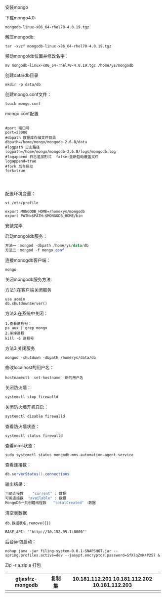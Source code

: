 安装mongo

下载mongo4.0:

```shell
mongodb-linux-x86_64-rhel70-4.0.19.tgz
```

解压mongodb:

```shell
tar -xvzf mongodb-linux-x86_64-rhel70-4.0.19.tgz
```

移动mongoldb位置并修改名字：

```shell
mv mongodb-linux-x86_64-rhel70-4.0.19.tgz /home/ys/mongodb
```

创建data/db目录

```shell
mkdir -p data/db
```

创建mongo.conf文件：

```shell
touch mongo.conf
```

mongo.conf配置

```shell
    
#port 端口号
port=23000
#dbpath 数据库存储文件目录
dbpath=/home/mongo/mongodb-2.6.8/data
#logpath 日志路径
logpath=/home/mongo/mongodb-2.6.8/logs/mongodb.log
#logappend 日志追加形式  false:重新启动覆盖文件
logappend=true
#fork 后台启动
fork=true




```

配置环境变量：

```shell
vi /etc/profile  
  
export MONGODB_HOME=/home/ys/mongodb  
export PATH=$PATH:$MONGODB_HOME/bin  
```

安装完毕

启动mongoldb服务：

```powershell
方法一：mongod -dbpath /home/ys/data/db
方法二：mongod -f mongo.conf
```

连接monogdb客户端：

```shell
mongo
```



关闭mongodb服务方法:

方法1.在客户端关闭服务

```
use admin
db.shutdownServer()
```

方法2.在系统中关闭：

```shell
1.查看进程号：
ps aux | grep mongo
2.杀掉进程
kill -6 进程号
```

方法3.关闭服务

```shell
mongod -shutdown -dbpath /home/ys/data/db
```





修改localhost的用户名：

```shell
hostnamectl  set-hostname  新的用户名
```



关闭防火墙：

```powershell
systemctl stop firewalld
```

关闭防火墙开机自启：

```powershell
systemctl disable firewalld
```

查看防火墙状态：

```powershell
systemctl status firewalld
```

查看mms状态：

```shell
sudo systemctl status mongodb-mms-automation-agent.service
```



查看连接数：

```powershell
db.serverStatus().connections
```

输出结果：

```powershell
当前连接数    "current" : 数据
可用连接数  "available" : 数据
MongoDB一共创建线程数   "totalCreated" :数据
```



清空表数据

```
db.数据表名.remove({})
```



```
BASE_API: '"http://10.152.99.1:8000"'
```



后台jar包启动：

```
nohup java -jar filing-system-0.0.1-SNAPSHOT.jar --spring.profiles.active=dev --jasypt.encryptor.password=SfXlqZmK4P257 &
```



Zip  -r  a.zip  a 打包

| gtjasfrz-mongodb | 复制集 | 10.181.112.201  10.181.112.202  10.181.112.203 |
| ---------------- | ------ | ---------------------------------------------- |
|                  |        |                                                |



